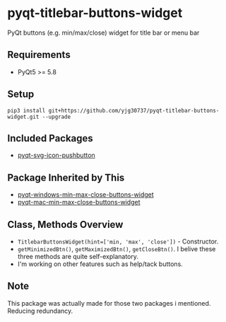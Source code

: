 # pyqt-titlebar-buttons-widget
PyQt buttons (e.g. min/max/close) widget for title bar or menu bar

## Requirements
* PyQt5 >= 5.8

## Setup
```pip3 install git+https://github.com/yjg30737/pyqt-titlebar-buttons-widget.git --upgrade```

## Included Packages
* <a href="https://github.com/yjg30737/pyqt-svg-icon-pushbutton.git">pyqt-svg-icon-pushbutton</a>

## Package Inherited by This
* <a href="https://github.com/yjg30737/pyqt-windows-min-max-close-buttons-widget.git">pyqt-windows-min-max-close-buttons-widget</a>
* <a href="https://github.com/yjg30737/pyqt-mac-min-max-close-buttons-widget.git">pyqt-mac-min-max-close-buttons-widget</a>

## Class, Methods Overview
* `TitlebarButtonsWidget(hint=['min, 'max', 'close'])` - Constructor.
* `getMinimizedBtn()`, `getMaximizedBtn()`, `getCloseBtn()`. I belive these three methods are quite self-explanatory.
* I'm working on other features such as help/tack buttons.

## Note
This package was actually made for those two packages i mentioned. Reducing redundancy.
